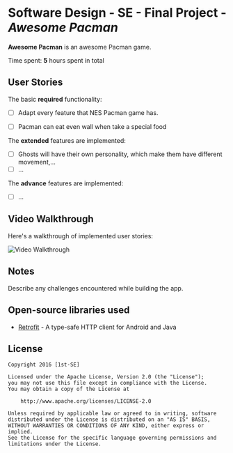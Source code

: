 # Software Design - SE - Final Project - *Awesome Pacman*

**Awesome Pacman** is an awesome Pacman game.

Time spent: **5** hours spent in total

## User Stories

The basic **required** functionality:

* [ ] Adapt every feature that NES Pacman game has.
* [ ] Pacman can eat even wall when take a special food


The **extended** features are implemented:

* [ ] Ghosts will have their own personality, which make them have different movement,...
* [ ] ...

The **advance** features are implemented:

* [ ] ...


## Video Walkthrough

Here's a walkthrough of implemented user stories:

![Video Walkthrough](https://www.youtube.com/watch?v=bU6y5b3JXeA)

## Notes

Describe any challenges encountered while building the app.

## Open-source libraries used

- [Retrofit](https://square.github.io/retrofit/) - A type-safe HTTP client for Android and Java


## License

    Copyright 2016 [1st-SE]

    Licensed under the Apache License, Version 2.0 (the "License");
    you may not use this file except in compliance with the License.
    You may obtain a copy of the License at

        http://www.apache.org/licenses/LICENSE-2.0

    Unless required by applicable law or agreed to in writing, software
    distributed under the License is distributed on an "AS IS" BASIS,
    WITHOUT WARRANTIES OR CONDITIONS OF ANY KIND, either express or implied.
    See the License for the specific language governing permissions and
    limitations under the License.
